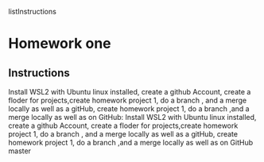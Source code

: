 listInstructions
#  Homework one
## Instructions
Install WSL2 with Ubuntu linux installed, create a github Account, create a floder for projects,create homework project 1, do a branch , and a merge locally as well as a gitHub, create homework project 1, do a branch ,and a merge locally as well as on GitHub:
Install WSL2 with Ubuntu linux installed, create a github Account, create a floder for projects,create homework project 1, do a branch , and a merge locally as well as a gitHub, create homework project 1, do a branch ,and a merge locally as well as on GitHub
master
